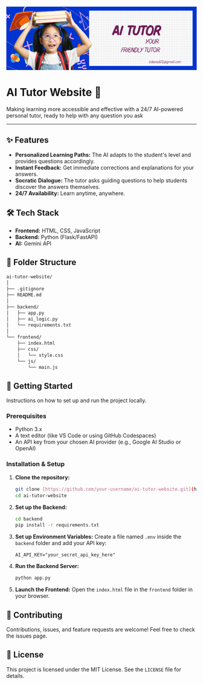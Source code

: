 ![banner](assets/banner.png)
# AI Tutor Website 🤖

Making learning more accessible and effective with a 24/7 AI-powered personal tutor, ready to help with any question you ask

---

## ✨ Features

-   **Personalized Learning Paths:** The AI adapts to the student's level and provides questions accordingly.
-   **Instant Feedback:** Get immediate corrections and explanations for your answers.
-   **Socratic Dialogue:** The tutor asks guiding questions to help students discover the answers themselves.
-   **24/7 Availability:** Learn anytime, anywhere.

## 🛠️ Tech Stack

-   **Frontend:** HTML, CSS, JavaScript
-   **Backend:** Python (Flask/FastAPI)
-   **AI:** Gemini API

## 📁 Folder Structure

```
ai-tutor-website/
│
├── .gitignore
├── README.md
│
├── backend/
│   ├── app.py
│   ├── ai_logic.py
│   └── requirements.txt
│
└── frontend/
    ├── index.html
    ├── css/
    │   └── style.css
    └── js/
        └── main.js
```

## 🚀 Getting Started

Instructions on how to set up and run the project locally.

### Prerequisites

-   Python 3.x
-   A text editor (like VS Code or using GitHub Codespaces)
-   An API key from your chosen AI provider (e.g., Google AI Studio or OpenAI)

### Installation & Setup

1.  **Clone the repository:**
    ```sh
    git clone [https://github.com/your-username/ai-tutor-website.git](https://github.com/your-username/ai-tutor-website.git)
    cd ai-tutor-website
    ```

2.  **Set up the Backend:**
    ```sh
    cd backend
    pip install -r requirements.txt
    ```

3.  **Set up Environment Variables:**
    Create a file named `.env` inside the `backend` folder and add your API key:
    ```
    AI_API_KEY="your_secret_api_key_here"
    ```

4.  **Run the Backend Server:**
    ```sh
    python app.py
    ```

5.  **Launch the Frontend:**
    Open the `index.html` file in the `frontend` folder in your browser.

## 🤝 Contributing

Contributions, issues, and feature requests are welcome! Feel free to check the issues page.

## 📄 License

This project is licensed under the MIT License. See the `LICENSE` file for details.
